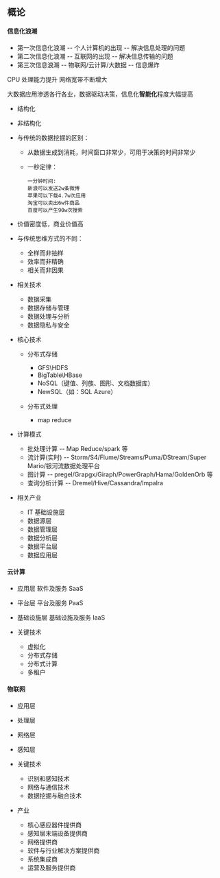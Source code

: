 ## 概论

#### 信息化浪潮

- 第一次信息化浪潮 -- 个人计算机的出现 -- 解决信息处理的问题
- 第二次信息化浪潮 -- 互联网的出现 -- 解决信息传输的问题
- 第三次信息浪潮 -- 物联网/云计算/大数据 -- 信息爆炸

CPU 处理能力提升
网络宽带不断增大

大数据应用渗透各行各业，数据驱动决策，信息化**智能化**程度大幅提高

- 结构化
- 非结构化

- 与传统的数据挖掘的区别：

  - 从数据生成到消耗，时间窗口非常少，可用于决策的时间非常少
  - 一秒定律：

    ```
    一分钟时间:
    新浪可以发送2w条微博
    苹果可以下载4.7w次应用
    淘宝可以卖出6w件商品
    百度可以产生90w次搜索
    ```

* 价值密度低，商业价值高

- 与传统思维方式的不同：

  - 全样而非抽样
  - 效率而非精确
  - 相关而非因果

- 相关技术

  - 数据采集
  - 数据存储与管理
  - 数据处理与分析
  - 数据隐私与安全

- 核心技术

  - 分布式存储

    - GFS\HDFS
    - BigTable\HBase
    - NoSQL（键值、列族、图形、文档数据库）
    - NewSQL（如：SQL Azure）

  - 分布式处理
    - map reduce

- 计算模式

  - 批处理计算 -- Map Reduce/spark 等
  - 流计算(实时) -- Storm/S4/Flume/Streams/Puma/DStream/Super Mario/银河流数据处理平台
  - 图计算 -- pregel/Grapgx/Giraph/PowerGraph/Hama/GoldenOrb 等
  - 查询分析计算 -- Dremel/Hive/Cassandra/Impalra

- 相关产业
  - IT 基础设施层
  - 数据源层
  - 数据管理层
  - 数据分析层
  - 数据平台层
  - 数据应用层

#### 云计算

- 应用层 软件及服务 SaaS
- 平台层 平台及服务 PaaS
- 基础设施层 基础设施及服务 IaaS

- 关键技术
  - 虚拟化
  - 分布式存储
  - 分布式计算
  - 多租户

#### 物联网

- 应用层
- 处理层
- 网络层
- 感知层

- 关键技术

  - 识别和感知技术
  - 网络与通信技术
  - 数据挖掘与融合技术

- 产业
  - 核心感应器件提供商
  - 感知层末端设备提供商
  - 网络提供商
  - 软件与行业解决方案提供商
  - 系统集成商
  - 运营及服务提供商
